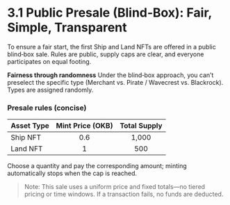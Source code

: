 # 3.1 Public Presale (Blind‑Box): Fair, Simple, Transparent

To ensure a fair start, the first Ship and Land NFTs are offered in a public blind‑box sale. Rules are public, supply caps are clear, and everyone participates on equal footing.

**Fairness through randomness** Under the blind‑box approach, you can’t preselect the specific type (Merchant vs. Pirate / Wavecrest vs. Blackrock). Types are assigned randomly.

### Presale rules (concise)

| Asset Type | Mint Price (OKB) | Total Supply |
| ---------- | :--------------: | :----------: |
| Ship NFT   |        0.6       |     1,000    |
| Land NFT   |         1        |      500     |

Choose a quantity and pay the corresponding amount; minting automatically stops when the cap is reached.

> Note: This sale uses a uniform price and fixed totals—no tiered pricing or time windows. If a transaction fails, no funds are deducted.
